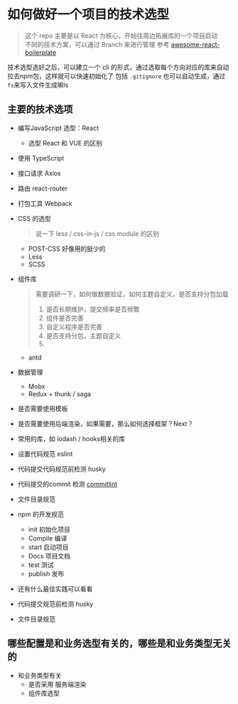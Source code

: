 # 如何做好一个项目的技术选型

> 这个 repo 主要是以 React 为核心，开始往周边拓展库的一个项目启动\
> 不同的技术方案，可以通过 Branch 来进行管理
> 参考 [awesome-react-boilerplate](https://linghucong.js.org/awesome-react-boilerplate/)

技术选型选好之后，可以建立一个 cli 的形式，通过选取每个方向对应的库来自动拉去npm包，这样就可以快速初始化了
包括 `.gitignore` 也可以自动生成，通过`fs`来写入文件生成嘛ls

## 主要的技术选项
- 编写JavaScript 选型：React

    - 选型 React 和 VUE 的区别

- 使用 TypeScript

- 接口请求 Axios

- 路由 react-router  

- 打包工具 Webpack 

- CSS 的选型

  > 说一下 less / css-in-js / css module 的区别

  - POST-CSS 好像用的挺少的
  - Less
  - SCSS
  

- 组件库 
  >需要调研一下，如何做数据验证，如何主题自定义，是否支持分包加载
  > 1. 是否长期维护，提交频率是否频繁
  > 2. 组件是否完善
  > 3. 自定义程序是否完善
  > 4. 是否支持分包，主题自定义
  > 5. 
  - antd 
  
- 数据管理
    - Mobx 
    - Redux + thunk / saga
    
- 是否需要使用模板

- 是否需要使用后端渲染，如果需要，那么如何选择框架？Next？

- 常用的库，如 lodash / hooks相关的库  

- 设置代码规范 eslint

- 代码提交代码规范前检测 husky

- 代码提交的commit 检测 [commitlint](https://github.com/conventional-changelog/commitlint)

- 文件目录规范

- npm 的开发规范

    - init 初始化项目
    - Compile 编译
    - start 启动项目
    - Docs 项目文档
    - test 测试
    - publish 发布

- 还有什么最佳实践可以看看
- 代码提交规范前检测 husky

- 文件目录规范



## 哪些配置是和业务选型有关的，哪些是和业务类型无关的

- 和业务类型有关
  - 是否采用 服务端渲染
  - 组件库选型
